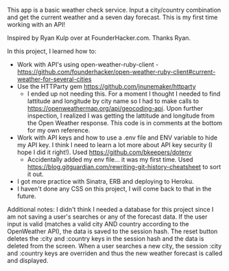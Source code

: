This app is a basic weather check service. Input a city/country combination and get the current weather and a seven day forecast. This is my first time working with an API!

Inspired by Ryan Kulp over at FounderHacker.com. Thanks Ryan.

In this project, I learned how to:
- Work with API's using open-weather-ruby-client - https://github.com/founderhacker/open-weather-ruby-client#current-weather-for-several-cities
- Use the HTTParty gem https://github.com/jnunemaker/httparty
  - I ended up not needing this. For a moment I thought I needed to find lattitude and longitude by city name so I had to make calls to https://openweathermap.org/api/geocoding-api. Upon further inspection, I realized I was getting the lattitude and longitude from the Open Weather response. This code is in comments at the bottom for my own reference.
- Work with API keys and how to use a .env file and ENV variable to hide my API key. I think I need to learn a lot more about API key security (I hope I did it right!). Used https://github.com/bkeepers/dotenv
    - Accidentally added my env file... it was my first time. Used https://blog.gitguardian.com/rewriting-git-history-cheatsheet to sort it out. 
- I got more practice with Sinatra, ERB and deploying to Heroku.
- I haven't done any CSS on this project, I will come back to that in the future.

Additional notes:
I didn't think I needed a database for this project since I am not saving a user's searches or any of the forecast data. If the user input is valid (matches a valid city AND country according to the OpenWeather API), the data is saved to the session hash. The reset button deletes the :city and :country keys in the session hash and the data is deleted from the screen. When a user searches a new city, the session :city and :country keys are overriden and thus the new weather forecast is called and displayed.